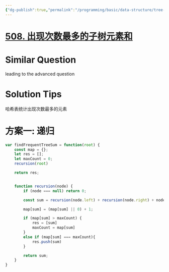 ```yaml
---
{"dg-publish":true,"permalink":"/programming/basic/data-structure/tree-traverse/508/","tags":["leetcode/tree/traverse","leetcode/hash-table/count"]}
---
```



# [508. 出现次数最多的子树元素和](https://leetcode.cn/problems/most-frequent-subtree-sum/)

# Similar Question

leading to the advanced question

# Solution Tips

哈希表统计出现次数最多的元素

# 方案一: 递归

```js
var findFrequentTreeSum = function(root) {
    const map = {};
    let res = [];
    let maxCount = 0;
    recursion(root)

    return res;


    function recursion(node) {
        if (node === null) return 0;

        const sum = recursion(node.left) + recursion(node.right) + node.val

        map[sum] = (map[sum] || 0) + 1;

        if (map[sum] > maxCount) {
            res = [sum]
            maxCount = map[sum]
        }
        else if (map[sum] === maxCount){
            res.push(sum)
        }

        return sum;
    }
}
```
